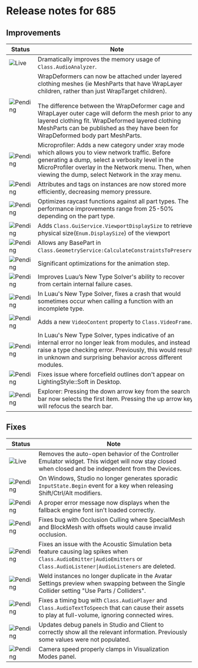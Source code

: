 # Release notes for 685

## Improvements

| Status | Note |
|--------|------|
| ![Live](https://img.shields.io/badge/Live-009E57?style=flat)  | Dramatically improves the memory usage of `Class.AudioAnalyzer`. |
| ![Pending](https://img.shields.io/badge/Pending-DEA517?style=flat)  | WrapDeformers can now be attached under layered clothing meshes (ie MeshParts that have WrapLayer children, rather than just WrapTarget children).<br><br>The difference between the WrapDeformer cage and WrapLayer outer cage will deform the mesh prior to any layered clothing fit. WrapDeformed layered clothing MeshParts can be published as they have been for WrapDeformed body part MeshParts. |
| ![Pending](https://img.shields.io/badge/Pending-DEA517?style=flat)  | Microprofiler: Adds a new category under xray mode which allows you to view network traffic. Before generating a dump, select a verbosity level in the MicroProfiler overlay in the Network menu. Then, when viewing the dump, select Network in the xray menu. |
| ![Pending](https://img.shields.io/badge/Pending-DEA517?style=flat)  | Attributes and tags on instances are now stored more efficiently, decreasing memory pressure. |
| ![Pending](https://img.shields.io/badge/Pending-DEA517?style=flat)  | Optimizes raycast functions against all part types. The performance improvements range from 25-50% depending on the part type. |
| ![Pending](https://img.shields.io/badge/Pending-DEA517?style=flat)  | Adds `Class.GuiService.ViewportDisplaySize` to retrieve physical size(`Enum.DisplaySize`) of the viewport |
| ![Pending](https://img.shields.io/badge/Pending-DEA517?style=flat)  | Allows any BasePart in `Class.GeometryService:CalculateConstraintsToPreserve`. |
| ![Pending](https://img.shields.io/badge/Pending-DEA517?style=flat)  | Significant optimizations for the animation step. |
| ![Pending](https://img.shields.io/badge/Pending-DEA517?style=flat)  | Improves Luau’s New Type Solver's ability to recover from certain internal failure cases. |
| ![Pending](https://img.shields.io/badge/Pending-DEA517?style=flat)  | In Luau's New Type Solver, fixes a crash that would sometimes occur when calling a function with an incomplete type. |
| ![Pending](https://img.shields.io/badge/Pending-DEA517?style=flat)  | Adds a new `VideoContent` property to `Class.VideoFrame`. |
| ![Pending](https://img.shields.io/badge/Pending-DEA517?style=flat)  | In Luau's New Type Solver, types indicative of an internal error no longer leak from modules, and instead raise a type checking error. Previously, this would result in unknown and surprising behavior across different modules. |
| ![Pending](https://img.shields.io/badge/Pending-DEA517?style=flat)  | Fixes issue where forcefield outlines don't appear on LightingStyle::Soft in Desktop. |
| ![Pending](https://img.shields.io/badge/Pending-DEA517?style=flat)  | Explorer: Pressing the down arrow key from the search bar now selects the first item. Pressing the up arrow key will refocus the search bar. |
## Fixes

| Status | Note |
|--------|------|
| ![Live](https://img.shields.io/badge/Live-009E57?style=flat)  | Removes the auto-open behavior of the Controller Emulator widget. This widget will now stay closed when closed and be independent from the Devices. |
| ![Pending](https://img.shields.io/badge/Pending-DEA517?style=flat)  | On Windows, Studio no longer generates sporadic `InputState.Begin` event for a key when releasing Shift/Ctrl/Alt modifiers.  |
| ![Pending](https://img.shields.io/badge/Pending-DEA517?style=flat)  | A proper error message now displays when the fallback engine font isn't loaded correctly. |
| ![Pending](https://img.shields.io/badge/Pending-DEA517?style=flat)  | Fixes bug with Occlusion Culling where SpecialMesh and BlockMesh with offsets would cause invalid occlusion. |
| ![Pending](https://img.shields.io/badge/Pending-DEA517?style=flat)  | Fixes an issue with the Acoustic Simulation beta feature causing lag spikes when `Class.AudioEmitter\|AudioEmitters` or `Class.AudioListener\|AudioListeners` are deleted. |
| ![Pending](https://img.shields.io/badge/Pending-DEA517?style=flat)  | Weld instances no longer duplicate in the Avatar Settings preview when swapping between the Single Collider setting "Use Parts / Colliders". |
| ![Pending](https://img.shields.io/badge/Pending-DEA517?style=flat)  | Fixes a timing bug with `Class.AudioPlayer` and `Class.AudioTextToSpeech` that can cause their assets to play at full-volume, ignoring connected wires. |
| ![Pending](https://img.shields.io/badge/Pending-DEA517?style=flat)  | Updates debug panels in Studio and Client to correctly show all the relevant information. Previously some values were not populated. |
| ![Pending](https://img.shields.io/badge/Pending-DEA517?style=flat)  | Camera speed properly clamps in Visualization Modes panel. |

